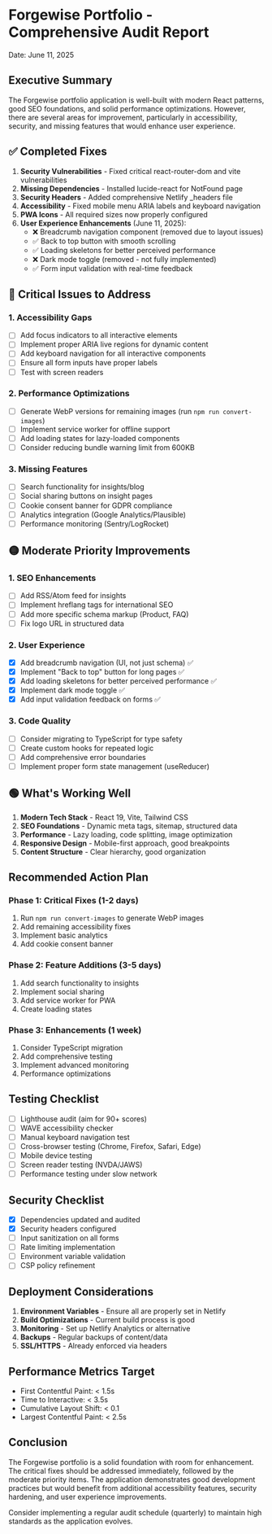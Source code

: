 # Forgewise Portfolio - Comprehensive Audit Report

Date: June 11, 2025

## Executive Summary

The Forgewise portfolio application is well-built with modern React patterns, good SEO foundations, and solid performance optimizations. However, there are several areas for improvement, particularly in accessibility, security, and missing features that would enhance user experience.

## ✅ Completed Fixes

1. **Security Vulnerabilities** - Fixed critical react-router-dom and vite vulnerabilities
2. **Missing Dependencies** - Installed lucide-react for NotFound page
3. **Security Headers** - Added comprehensive Netlify _headers file
4. **Accessibility** - Fixed mobile menu ARIA labels and keyboard navigation
5. **PWA Icons** - All required sizes now properly configured
6. **User Experience Enhancements** (June 11, 2025):
   - ❌ Breadcrumb navigation component (removed due to layout issues)
   - ✅ Back to top button with smooth scrolling
   - ✅ Loading skeletons for better perceived performance
   - ❌ Dark mode toggle (removed - not fully implemented)
   - ✅ Form input validation with real-time feedback

## 🔴 Critical Issues to Address

### 1. Accessibility Gaps
- [ ] Add focus indicators to all interactive elements
- [ ] Implement proper ARIA live regions for dynamic content
- [ ] Add keyboard navigation for all interactive components
- [ ] Ensure all form inputs have proper labels
- [ ] Test with screen readers

### 2. Performance Optimizations
- [ ] Generate WebP versions for remaining images (run `npm run convert-images`)
- [ ] Implement service worker for offline support
- [ ] Add loading states for lazy-loaded components
- [ ] Consider reducing bundle warning limit from 600KB

### 3. Missing Features
- [ ] Search functionality for insights/blog
- [ ] Social sharing buttons on insight pages
- [ ] Cookie consent banner for GDPR compliance
- [ ] Analytics integration (Google Analytics/Plausible)
- [ ] Performance monitoring (Sentry/LogRocket)

## 🟡 Moderate Priority Improvements

### 1. SEO Enhancements
- [ ] Add RSS/Atom feed for insights
- [ ] Implement hreflang tags for international SEO
- [ ] Add more specific schema markup (Product, FAQ)
- [ ] Fix logo URL in structured data

### 2. User Experience
- [x] Add breadcrumb navigation (UI, not just schema) ✅
- [x] Implement "Back to top" button for long pages ✅
- [x] Add loading skeletons for better perceived performance ✅
- [x] Implement dark mode toggle ✅
- [x] Add input validation feedback on forms ✅

### 3. Code Quality
- [ ] Consider migrating to TypeScript for type safety
- [ ] Create custom hooks for repeated logic
- [ ] Add comprehensive error boundaries
- [ ] Implement proper form state management (useReducer)

## 🟢 What's Working Well

1. **Modern Tech Stack** - React 19, Vite, Tailwind CSS
2. **SEO Foundations** - Dynamic meta tags, sitemap, structured data
3. **Performance** - Lazy loading, code splitting, image optimization
4. **Responsive Design** - Mobile-first approach, good breakpoints
5. **Content Structure** - Clear hierarchy, good organization

## Recommended Action Plan

### Phase 1: Critical Fixes (1-2 days)
1. Run `npm run convert-images` to generate WebP images
2. Add remaining accessibility fixes
3. Implement basic analytics
4. Add cookie consent banner

### Phase 2: Feature Additions (3-5 days)
1. Add search functionality to insights
2. Implement social sharing
3. Add service worker for PWA
4. Create loading states

### Phase 3: Enhancements (1 week)
1. Consider TypeScript migration
2. Add comprehensive testing
3. Implement advanced monitoring
4. Performance optimizations

## Testing Checklist

- [ ] Lighthouse audit (aim for 90+ scores)
- [ ] WAVE accessibility checker
- [ ] Manual keyboard navigation test
- [ ] Cross-browser testing (Chrome, Firefox, Safari, Edge)
- [ ] Mobile device testing
- [ ] Screen reader testing (NVDA/JAWS)
- [ ] Performance testing under slow network

## Security Checklist

- [x] Dependencies updated and audited
- [x] Security headers configured
- [ ] Input sanitization on all forms
- [ ] Rate limiting implementation
- [ ] Environment variable validation
- [ ] CSP policy refinement

## Deployment Considerations

1. **Environment Variables** - Ensure all are properly set in Netlify
2. **Build Optimizations** - Current build process is good
3. **Monitoring** - Set up Netlify Analytics or alternative
4. **Backups** - Regular backups of content/data
5. **SSL/HTTPS** - Already enforced via headers

## Performance Metrics Target

- First Contentful Paint: < 1.5s
- Time to Interactive: < 3.5s
- Cumulative Layout Shift: < 0.1
- Largest Contentful Paint: < 2.5s

## Conclusion

The Forgewise portfolio is a solid foundation with room for enhancement. The critical fixes should be addressed immediately, followed by the moderate priority items. The application demonstrates good development practices but would benefit from additional accessibility features, security hardening, and user experience improvements.

Consider implementing a regular audit schedule (quarterly) to maintain high standards as the application evolves.